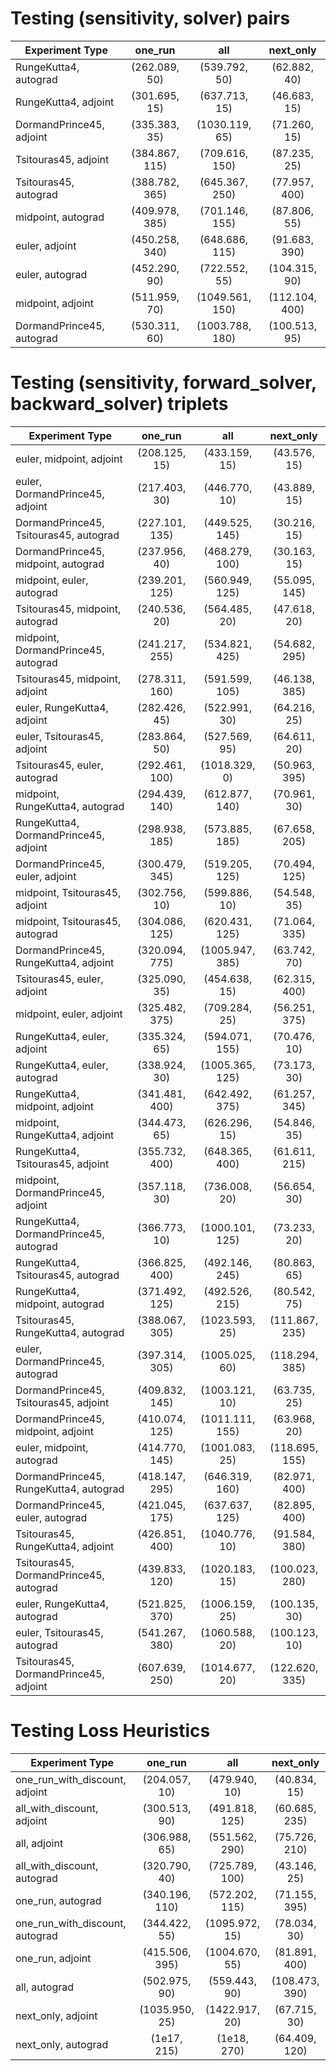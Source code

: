 <h1>Testing (sensitivity, solver) pairs</h1>

| Experiment Type             |          one_run           |              all             |         next_only         |
|-----------------------------|:--------------------------:|:----------------------------:|:-------------------------:|
| RungeKutta4, autograd       |      (262.089, 50)         |        (539.792, 50)        |       (62.882, 40)       |
| RungeKutta4, adjoint        |      (301.695, 15)         |        (637.713, 15)        |       (46.683, 15)       |
| DormandPrince45, adjoint    |      (335.383, 35)         |       (1030.119, 65)        |       (71.260, 15)       |
| Tsitouras45, adjoint        |     (384.867, 115)         |        (709.616, 150)       |       (87.235, 25)       |
| Tsitouras45, autograd       |     (388.782, 365)         |        (645.367, 250)       |      (77.957, 400)       |
| midpoint, autograd          |     (409.978, 385)         |        (701.146, 155)       |       (87.806, 55)       |
| euler, adjoint              |     (450.258, 340)         |        (648.686, 115)       |      (91.683, 390)       |
| euler, autograd             |      (452.290, 90)         |        (722.552, 55)        |      (104.315, 90)       |
| midpoint, adjoint           |      (511.959, 70)         |       (1049.561, 150)       |      (112.104, 400)      |
| DormandPrince45, autograd   |      (530.311, 60)         |       (1003.788, 180)       |      (100.513, 95)       |


<h1>Testing (sensitivity, forward_solver, backward_solver) triplets</h1>

| Experiment Type                            |          one_run           |             all            |        next_only        |
|--------------------------------------------|:--------------------------:|:--------------------------:|:-----------------------:|
| euler, midpoint, adjoint                   |      (208.125, 15)         |      (433.159, 15)         |      (43.576, 15)       |
| euler, DormandPrince45, adjoint            |      (217.403, 30)         |      (446.770, 10)         |      (43.889, 15)       |
| DormandPrince45, Tsitouras45, autograd    |     (227.101, 135)         |      (449.525, 145)        |      (30.216, 15)       |
| DormandPrince45, midpoint, autograd        |     (237.956, 40)          |      (468.279, 100)        |      (30.163, 15)       |
| midpoint, euler, autograd                  |     (239.201, 125)         |      (560.949, 125)        |      (55.095, 145)      |
| Tsitouras45, midpoint, autograd            |     (240.536, 20)          |      (564.485, 20)         |      (47.618, 20)       |
| midpoint, DormandPrince45, autograd        |     (241.217, 255)         |      (534.821, 425)        |      (54.682, 295)      |
| Tsitouras45, midpoint, adjoint             |     (278.311, 160)         |      (591.599, 105)        |      (46.138, 385)      |
| euler, RungeKutta4, adjoint                |     (282.426, 45)          |      (522.991, 30)         |      (64.216, 25)       |
| euler, Tsitouras45, adjoint                |     (283.864, 50)          |      (527.569, 95)         |      (64.611, 20)       |
| Tsitouras45, euler, autograd               |     (292.461, 100)         |      (1018.329, 0)         |      (50.963, 395)      |
| midpoint, RungeKutta4, autograd            |     (294.439, 140)         |      (612.877, 140)        |      (70.961, 30)       |
| RungeKutta4, DormandPrince45, adjoint      |     (298.938, 185)         |      (573.885, 185)        |      (67.658, 205)      |
| DormandPrince45, euler, adjoint            |     (300.479, 345)         |      (519.205, 125)        |      (70.494, 125)      |
| midpoint, Tsitouras45, adjoint             |     (302.756, 10)          |      (599.886, 10)         |      (54.548, 35)       |
| midpoint, Tsitouras45, autograd            |     (304.086, 125)         |      (620.431, 125)        |      (71.064, 335)      |
| DormandPrince45, RungeKutta4, adjoint      |     (320.094, 775)         |      (1005.947, 385)       |      (63.742, 70)       |
| Tsitouras45, euler, adjoint                |     (325.090, 35)          |      (454.638, 15)         |      (62.315, 400)      |
| midpoint, euler, adjoint                   |     (325.482, 375)         |      (709.284, 25)         |      (56.251, 375)      |
| RungeKutta4, euler, adjoint                |     (335.324, 65)          |      (594.071, 155)        |      (70.476, 10)       |
| RungeKutta4, euler, autograd               |     (338.924, 30)          |      (1005.365, 125)       |      (73.173, 30)       |
| RungeKutta4, midpoint, adjoint             |     (341.481, 400)         |      (642.492, 375)        |      (61.257, 345)      |
| midpoint, RungeKutta4, adjoint             |     (344.473, 65)          |      (626.296, 15)         |      (54.846, 35)       |
| RungeKutta4, Tsitouras45, adjoint          |     (355.732, 400)         |      (648.365, 400)        |      (61.611, 215)      |
| midpoint, DormandPrince45, adjoint         |     (357.118, 30)          |      (736.008, 20)         |      (56.654, 30)       |
| RungeKutta4, DormandPrince45, autograd     |     (366.773, 10)          |      (1000.101, 125)       |      (73.233, 20)       |
| RungeKutta4, Tsitouras45, autograd         |     (366.825, 400)         |      (492.146, 245)        |      (80.863, 65)       |
| RungeKutta4, midpoint, autograd            |     (371.492, 125)         |      (492.526, 215)        |      (80.542, 75)       |
| Tsitouras45, RungeKutta4, autograd         |     (388.067, 305)         |      (1023.593, 25)        |      (111.867, 235)     |
| euler, DormandPrince45, autograd           |     (397.314, 305)         |      (1005.025, 60)        |      (118.294, 385)     |
| DormandPrince45, Tsitouras45, adjoint      |     (409.832, 145)         |      (1003.121, 10)        |      (63.735, 25)       |
| DormandPrince45, midpoint, adjoint         |     (410.074, 125)         |      (1011.111, 155)       |      (63.968, 20)       |
| euler, midpoint, autograd                  |     (414.770, 145)         |      (1001.083, 25)        |      (118.695, 155)     |
| DormandPrince45, RungeKutta4, autograd     |     (418.147, 295)         |      (646.319, 160)        |      (82.971, 400)      |
| DormandPrince45, euler, autograd           |     (421.045, 175)         |      (637.637, 125)        |      (82.895, 400)      |
| Tsitouras45, RungeKutta4, adjoint          |     (426.851, 400)         |      (1040.776, 10)        |      (91.584, 380)      |
| Tsitouras45, DormandPrince45, autograd     |     (439.833, 120)         |      (1020.183, 15)        |      (100.023, 280)     |
| euler, RungeKutta4, autograd               |     (521.825, 370)         |      (1006.159, 25)        |      (100.135, 30)      |
| euler, Tsitouras45, autograd               |     (541.267, 380)         |      (1060.588, 20)        |      (100.123, 10)      |
| Tsitouras45, DormandPrince45, adjoint      |     (607.639, 250)         |      (1014.677, 20)        |      (122.620, 335)     |

<h1>Testing Loss Heuristics</h1>

| Experiment Type             |           one_run            |                all               |          next_only         |
|-----------------------------|:----------------------------:|:--------------------------------:|:--------------------------:|
| one_run_with_discount, adjoint|        (204.057, 10)       |             (479.940, 10)       |        (40.834, 15)       |
| all_with_discount, adjoint  |          (300.513, 90)      |            (491.818, 125)       |       (60.685, 235)       |
| all, adjoint                |          (306.988, 65)      |            (551.562, 290)       |       (75.726, 210)       |
| all_with_discount, autograd |          (320.790, 40)      |            (725.789, 100)       |        (43.146, 25)       |
| one_run, autograd           |         (340.196, 110)      |            (572.202, 115)       |       (71.155, 395)       |
| one_run_with_discount, autograd|     (344.422, 55)         |           (1095.972, 15)        |        (78.034, 30)       |
| one_run, adjoint            |         (415.506, 395)      |           (1004.670, 55)        |       (81.891, 400)       |
| all, autograd               |          (502.975, 90)      |            (559.443, 90)        |      (108.473, 390)       |
| next_only, adjoint          |           (1035.950, 25)    |             (1422.917, 20)      |        (67.715, 30)       |
| next_only, autograd         | (1e17, 215)| (1e18, 270) |       (64.409, 120)       |

